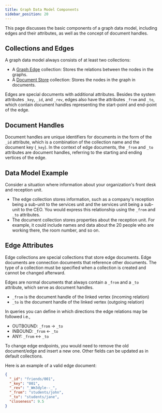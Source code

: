 ```yaml
---
title: Graph Data Model Components
sidebar_position: 20
---
```


This page discusses the basic components of a graph data model, including edges and their attributes, as well as the concept of document handles.

## Collections and Edges

A graph data model always consists of at least two collections:

- A [Graph Edge](../../collections/graph-edge/create-graph-edge) collection: Stores the relations between the nodes in the graphs.
- A [Document Store](../../collections/documents/create-document-store) collection: Stores the nodes in the graph in documents.

Edges are special documents with additional attributes. Besides the system attributes `_key`, `_id`, and `_rev`, edges also have the attributes `_from` and `_to`, which contain document handles representing the start-point and end-point of the edge.

## Document Handles

Document handles are unique identifiers for documents in the form of the `_id` attribute, which is a combination of the collection name and the document key (`_key`). In the context of edge documents, the `_from` and `_to` attributes are document handles, referring to the starting and ending vertices of the edge.

## Data Model Example

Consider a situation where information about your organization's front desk and reception unit.

- The edge collection stores information, such as a company's reception being a sub-unit to the services unit and the services unit being a sub-unit to the CEO. You would express this relationship using the `_from` and `_to` attributes.
- The document collection stores properties about the reception unit. For example, it could include names and data about the 20 people who are working there, the room number, and so on.

## Edge Attributes

Edge collections are special collections that store edge documents. Edge documents are connection documents that reference other documents. The type of a collection must be specified when a collection is created and cannot be changed afterward.

Edges are normal documents that always contain a `_from` and a `_to` attribute, which serve as document handles.

- `_from` is the document handle of the linked vertex (incoming relation)
- `_to` is the document handle of the linked vertex (outgoing relation)

In queries you can define in which directions the edge relations may be followed i.e.,

- OUTBOUND: `_from` → `_to`
- INBOUND: `_from` ← `_to`
- ANY: `_from` ↔ `_to`

To change edge endpoints, you would need to remove the old document/edge and insert a new one. Other fields can be updated as in default collections.

Here is an example of a valid edge document:

```json
{
  "_id": "friends/001",
  "_key": "001",
  "_rev": "_Wm3dyle--_",
  "_from": "students/john",
  "_to": "students/jane",
  "closeness": 9.5
}
```
